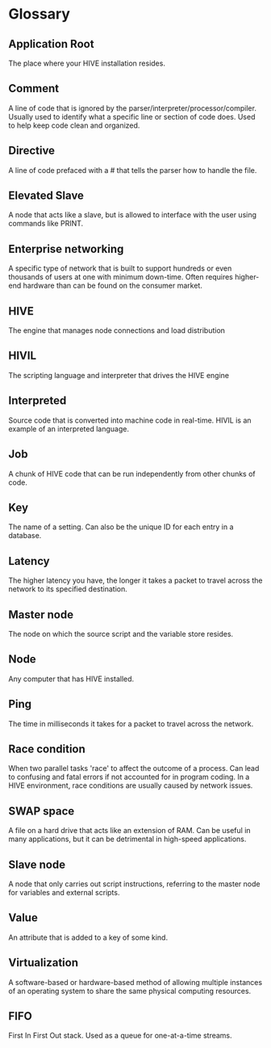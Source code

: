 # Glossary

## Application Root

The place where your HIVE installation resides.

## Comment

A line of code that is ignored by the parser/interpreter/processor/compiler. Usually used to identify what a specific line or section of code does. Used to help keep code clean and organized.

## Directive

A line of code prefaced with a # that tells the parser how to handle the file.

## Elevated Slave

A node that acts like a slave, but is allowed to interface with the user using commands like PRINT.

## Enterprise networking

A specific type of network that is built to support hundreds or even thousands of users at one with minimum down-time. Often requires higher-end hardware than can be found on the consumer market.

## HIVE

The engine that manages node connections and load distribution

## HIVIL

The scripting language and interpreter that drives the HIVE engine

## Interpreted

Source code that is converted into machine code in real-time. HIVIL is an example of an interpreted language.

## Job

A chunk of HIVE code that can be run independently from other chunks of code.

## Key

The name of a setting. Can also be the unique ID for each entry in a database.

## Latency

The higher latency you have, the longer it takes a packet to travel across the network to its specified destination.

## Master node

The node on which the source script and the variable store resides.

## Node

Any computer that has HIVE installed.

## Ping

The time in milliseconds it takes for a packet to travel across the network.

## Race condition

When two parallel tasks 'race' to affect the outcome of a process. Can lead to confusing and fatal errors if not accounted for in program coding. In a HIVE environment, race conditions are usually caused by network issues.

## SWAP space

A file on a hard drive that acts like an extension of RAM. Can be useful in many applications, but it can be detrimental in high-speed applications.

## Slave node

A node that only carries out script instructions, referring to the master node for variables and external scripts.

## Value

An attribute that is added to a key of some kind.

## Virtualization

A software-based or hardware-based method of allowing multiple instances of an operating system to share the same physical computing resources.

## FIFO

First In First Out stack. Used as a queue for one-at-a-time streams.